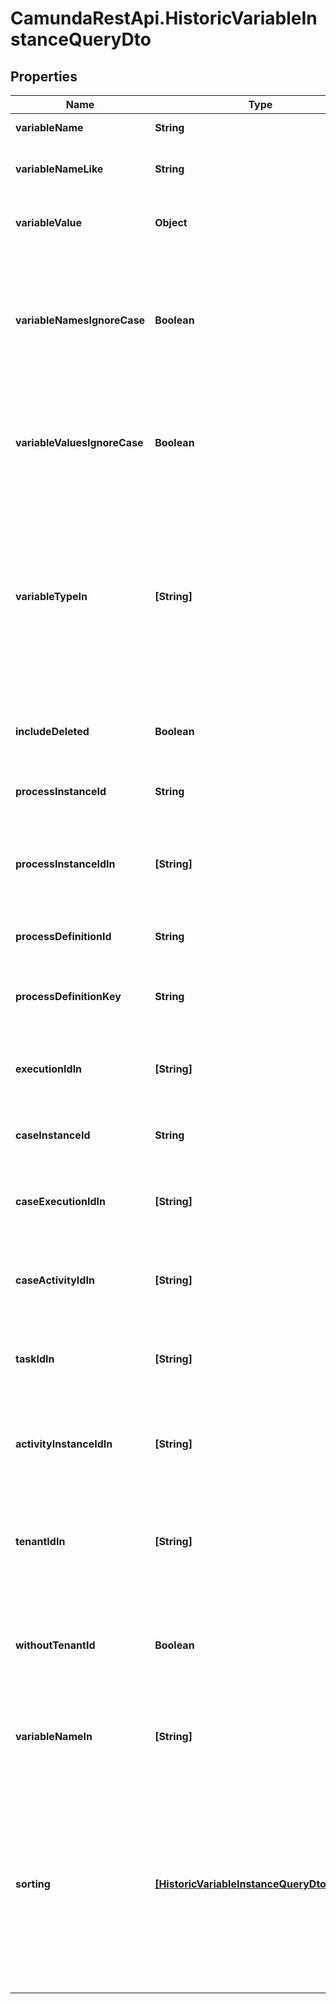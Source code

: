 # CamundaRestApi.HistoricVariableInstanceQueryDto

## Properties
Name | Type | Description | Notes
------------ | ------------- | ------------- | -------------
**variableName** | **String** | Filter by variable name. | [optional] 
**variableNameLike** | **String** | Restrict to variables with a name like the parameter. | [optional] 
**variableValue** | **Object** | Filter by variable value. May be &#x60;String&#x60;, &#x60;Number&#x60; or &#x60;Boolean&#x60;. | [optional] 
**variableNamesIgnoreCase** | **Boolean** | Match the variable name provided in &#x60;variableName&#x60; and &#x60;variableNameLike&#x60; case- insensitively. If set to &#x60;true&#x60; **variableName** and **variablename** are treated as equal. | [optional] 
**variableValuesIgnoreCase** | **Boolean** | Match the variable value provided in &#x60;variableValue&#x60; case-insensitively. If set to &#x60;true&#x60; **variableValue** and **variablevalue** are treated as equal. | [optional] 
**variableTypeIn** | **[String]** | Only include historic variable instances which belong to one of the passed and comma- separated variable types. A list of all supported variable types can be found [here](https://docs.camunda.org/manual/develop/user-guide/process-engine/variables/#supported-variable-values). **Note:** All non-primitive variables are associated with the type &#x27;serializable&#x27;. | [optional] 
**includeDeleted** | **Boolean** | Include variables that has already been deleted during the execution. | [optional] 
**processInstanceId** | **String** | Filter by the process instance the variable belongs to. | [optional] 
**processInstanceIdIn** | **[String]** | Only include historic variable instances which belong to one of the passed  process instance ids. | [optional] 
**processDefinitionId** | **String** | Filter by the process definition the variable belongs to. | [optional] 
**processDefinitionKey** | **String** | Filter by a key of the process definition the variable belongs to. | [optional] 
**executionIdIn** | **[String]** | Only include historic variable instances which belong to one of the passed and  execution ids. | [optional] 
**caseInstanceId** | **String** | Filter by the case instance the variable belongs to. | [optional] 
**caseExecutionIdIn** | **[String]** | Only include historic variable instances which belong to one of the passed and  case execution ids. | [optional] 
**caseActivityIdIn** | **[String]** | Only include historic variable instances which belong to one of the passed and  case activity ids. | [optional] 
**taskIdIn** | **[String]** | Only include historic variable instances which belong to one of the passed and  task ids. | [optional] 
**activityInstanceIdIn** | **[String]** | Only include historic variable instances which belong to one of the passed and  activity instance ids. | [optional] 
**tenantIdIn** | **[String]** | Only include historic variable instances which belong to one of the passed and comma- separated tenant ids. | [optional] 
**withoutTenantId** | **Boolean** | Only include historic variable instances that belong to no tenant. Value may only be &#x60;true&#x60;, as &#x60;false&#x60; is the default behavior. | [optional] 
**variableNameIn** | **[String]** | Only include historic variable instances which belong to one of the passed  variable names. | [optional] 
**sorting** | [**[HistoricVariableInstanceQueryDtoSorting]**](HistoricVariableInstanceQueryDtoSorting.md) | An array of criteria to sort the result by. Each element of the array is                      an object that specifies one ordering. The position in the array                      identifies the rank of an ordering, i.e., whether it is primary, secondary,                      etc. Sorting has no effect for &#x60;count&#x60; endpoints | [optional] 
